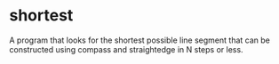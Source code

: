 # shortest
A program that looks for the shortest possible line segment that can be constructed using compass and straightedge in N steps or less.
